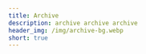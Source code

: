 ```yaml
---
title: Archive
description: archive archive archive
header_img: /img/archive-bg.webp
short: true
---
```

